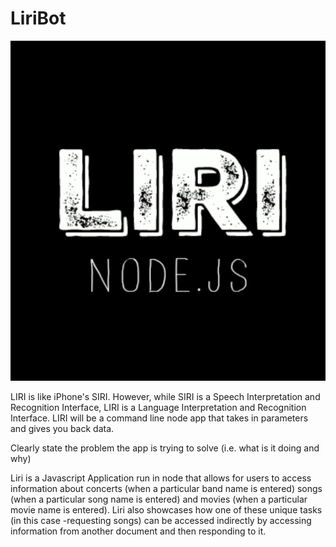 # LiriBot


![alt text][logo]

[logo]: https://github.com/mattkrebs1974/LiriBot/blob/master/LiriNode%20copy.png


LIRI is like iPhone's SIRI. However, while SIRI is a Speech Interpretation and Recognition Interface, LIRI is a Language Interpretation and Recognition Interface. LIRI will be a command line node app that takes in parameters and gives you back data.

Clearly state the problem the app is trying to solve (i.e. what is it doing and why)

Liri is a Javascript Application run in node that allows for users to access information about concerts (when a particular band name is entered) songs (when a particular song name is entered) and movies (when a particular movie name is entered). Liri also showcases how one of these unique tasks (in this case -requesting songs) can be accessed indirectly by accessing information from another document and then responding to it. 




